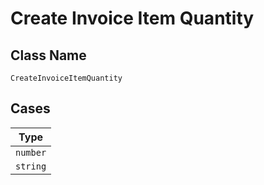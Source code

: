 
# Create Invoice Item Quantity

## Class Name

`CreateInvoiceItemQuantity`

## Cases

| Type |
|  --- |
| `number` |
| `string` |

